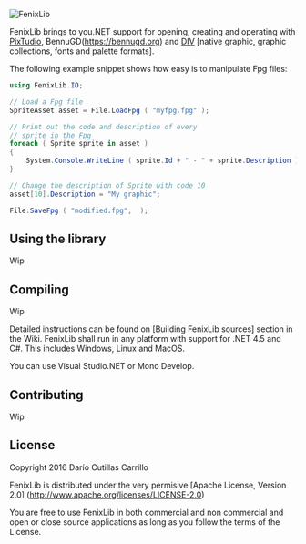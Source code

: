 ![FenixLib](http://dacucar.com/fenixlib/fenixlib.png "FenixLib Logo")

FenixLib brings to you.NET support for opening, creating and operating with 
[PixTudio](https://pixtudio.org), BennuGD(https://bennugd.org) and 
[DIV](http://div-arena.co.uk/) [native graphic, graphic collections, 
fonts and palette formats].

The following example snippet shows how easy is to manipulate Fpg files:
```csharp
using FenixLib.IO;

// Load a Fpg file
SpriteAsset asset = File.LoadFpg ( "myfpg.fpg" );

// Print out the code and description of every 
// sprite in the Fpg
foreach ( Sprite sprite in asset )
{
	System.Console.WriteLine ( sprite.Id + " - " + sprite.Description );
}

// Change the description of Sprite with code 10
asset[10].Description = "My graphic";

File.SaveFpg ( "modified.fpg",  );
```
## Using the library
Wip
## Compiling
Wip

Detailed instructions can be found on [Building FenixLib sources] section in the Wiki.
FenixLib shall run in any platform with support for .NET 4.5 and C#. This includes
Windows, Linux and MacOS.

You can use Visual Studio.NET or Mono Develop.
## Contributing
Wip
## License
Copyright 2016 Darío Cutillas Carrillo

FenixLib is distributed under the very permisive 
[Apache License, Version 2.0] (http://www.apache.org/licenses/LICENSE-2.0)

You are free to use FenixLib in both commercial and non commercial and 
open or close source applications as long as you follow the terms of the 
License.
